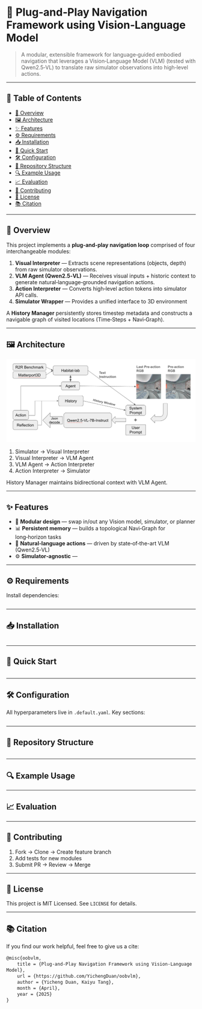 # 🔌 Plug‑and‑Play Navigation Framework using Vision‑Language Model

> A modular, extensible framework for language‑guided embodied navigation that leverages a Vision‑Language Model (VLM) (tested with Qwen2.5‑VL) to translate raw simulator observations into high‑level actions.

---

## 📖 Table of Contents

- [🚀 Overview](#-overview)  
- [🖼 Architecture](#-architecture)  
- [✨ Features](#-features)  
- [⚙️ Requirements](#️-requirements)  
- [📥 Installation](#-installation)  
- [🚦 Quick Start](#-quick-start)  
- [🛠 Configuration](#-configuration)  
- [📁 Repository Structure](#-repository-structure)  
- [🔍 Example Usage](#-example-usage)  
- [📈 Evaluation](#-evaluation)  
- [🤝 Contributing](#-contributing)  
- [📄 License](#-license)  
- [📚 Citation](#-citation)

---

## 🚀 Overview

This project implements a **plug‑and‑play navigation loop** comprised of four interchangeable modules:

1. **Visual Interpreter** — Extracts scene representations (objects, depth) from raw simulator observations.  
2. **VLM Agent (Qwen2.5‑VL)** — Receives visual inputs + historic context to generate natural‑language‑grounded navigation actions.  
3. **Action Interpreter** — Converts high‑level action tokens into simulator API calls.  
4. **Simulator Wrapper** — Provides a unified interface to 3D environment

A **History Manager** persistently stores timestep metadata and constructs a navigable graph of visited locations (Time‑Steps + Navi‑Graph).

---

## 🖼 Architecture

![Framework Architecture](docs/architecture.png)

1. Simulator → Visual Interpreter  
2. Visual Interpreter → VLM Agent  
3. VLM Agent → Action Interpreter  
4. Action Interpreter → Simulator  

History Manager maintains bidirectional context with VLM Agent.

---

## ✨ Features

- 🔄 **Modular design** — swap in/out any Vision model, simulator, or planner  
- 📊 **Persistent memory** — builds a topological Navi‑Graph for long‑horizon tasks  
- 💬 **Natural‑language actions** — driven by state‑of‑the-art VLM (Qwen2.5‑VL)  
- ⚙️ **Simulator‑agnostic** —  

---

## ⚙️ Requirements

Install dependencies:

```bash

```

---

## 📥 Installation

```bash

```

---

## 🚦 Quick Start



```bash

```

---

## 🛠 Configuration

All hyperparameters live in `.default.yaml`. Key sections:

```yaml

```

---

## 📁 Repository Structure

```

```

---

## 🔍 Example Usage


---

## 📈 Evaluation


---

## 🤝 Contributing

1. Fork → Clone → Create feature branch  
2. Add tests for new modules  
3. Submit PR → Review → Merge  

---

## 📄 License

This project is MIT Licensed. See `LICENSE` for details.

---

## 📚 Citation

If you find our work helpful, feel free to give us a cite:
```
@misc{oobvlm,
    title = {Plug‑and‑Play Navigation Framework using Vision‑Language Model},
    url = {https://github.com/YichengDuan/oobvlm},
    author = {Yicheng Duan, Kaiyu Tang},
    month = {April},
    year = {2025}
}
```
